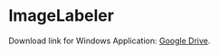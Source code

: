 # ImageLabeler

Download link for Windows Application: [Google Drive](https://drive.google.com/file/d/1BQ8jBtVMa8WzyCPnTMI7leY5lvT-D3gr/view?usp=sharing).

